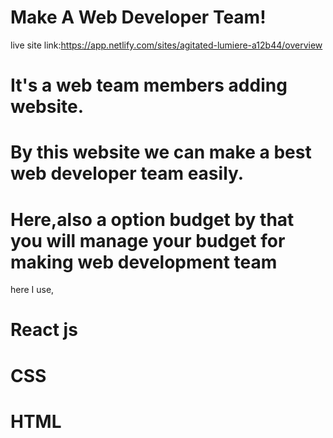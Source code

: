 # Make A Web Developer Team!
live site link:https://app.netlify.com/sites/agitated-lumiere-a12b44/overview
# It's a web team members adding   website.
# By this website we can make a  best web developer team easily.
# Here,also a option budget by that you will manage your budget for making web development team
here I use,
# React js
# CSS
# HTML
